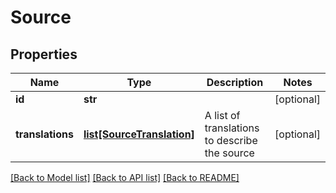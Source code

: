 # Source

## Properties
Name | Type | Description | Notes
------------ | ------------- | ------------- | -------------
**id** | **str** |  | [optional] 
**translations** | [**list[SourceTranslation]**](SourceTranslation.md) | A list of translations to describe the source | [optional] 

[[Back to Model list]](../README.md#documentation-for-models) [[Back to API list]](../README.md#documentation-for-api-endpoints) [[Back to README]](../README.md)

